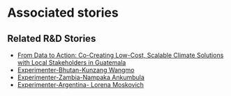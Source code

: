 # Associated stories

<!-- !!DO NOT REMOVE!! start autogenerated hyperlinks -->
## Related R&D Stories
- [From Data to Action: Co-Creating Low-Cost, Scalable Climate Solutions with Local Stakeholders in Guatemala](/stories/?doc=Explorers_GTM)
- [Experimenter-Bhutan-Kunzang Wangmo](/stories/?doc=Experimenters_BTN)
- [Experimenter-Zambia-Nampaka Ankumbula](/stories/?doc=Experimenters_ZMB)
- [Experimenter-Argentina- Lorena Moskovich](/stories/?doc=Experimenters_ARG)
<!-- !!DO NOT REMOVE!! end autogenerated hyperlinks -->